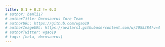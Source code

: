 ```yaml
---
title: 0.1 + 0.2 != 0.3
# author: banli17
# authorTitle: Docusaurus Core Team
# authorURL: https://github.com/wgao19
# authorImageURL: https://avatars1.githubusercontent.com/u/2055384?v=4
# authorTwitter: wgao19
# tags: [hola, docusaurus]
---
```

